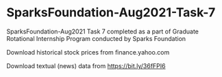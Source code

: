 # SparksFoundation-Aug2021-Task-7
SparksFoundation-Aug2021 Task 7 completed as a part of Graduate Rotational Internship Program conducted by Sparks Foundation

Download historical stock prices from ﬁnance.yahoo.com

Download textual (news) data from https://bit.ly/36fFPI6

